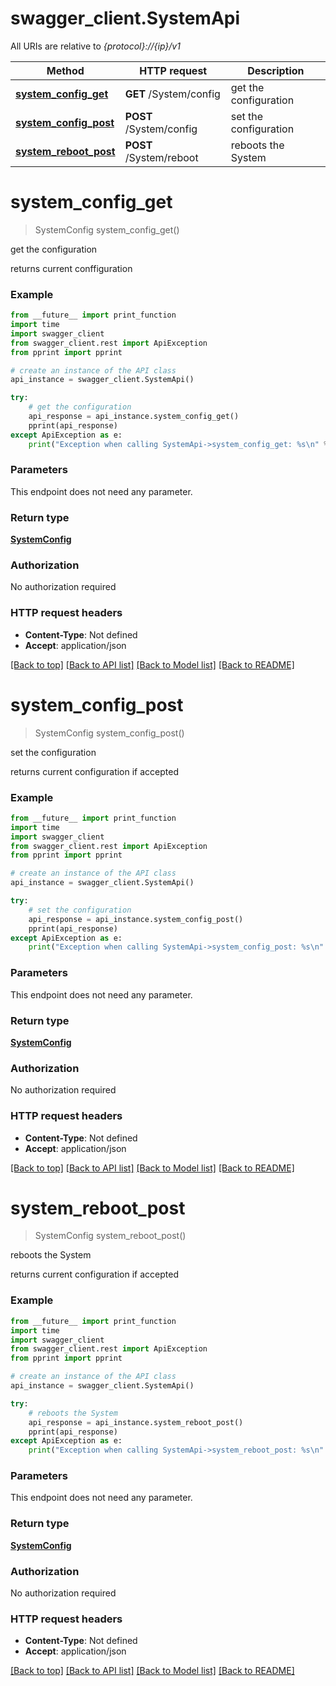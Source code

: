 # swagger_client.SystemApi

All URIs are relative to *{protocol}://{ip}/v1*

Method | HTTP request | Description
------------- | ------------- | -------------
[**system_config_get**](SystemApi.md#system_config_get) | **GET** /System/config | get the configuration
[**system_config_post**](SystemApi.md#system_config_post) | **POST** /System/config | set the configuration
[**system_reboot_post**](SystemApi.md#system_reboot_post) | **POST** /System/reboot | reboots the System

# **system_config_get**
> SystemConfig system_config_get()

get the configuration

returns current conffiguration

### Example
```python
from __future__ import print_function
import time
import swagger_client
from swagger_client.rest import ApiException
from pprint import pprint

# create an instance of the API class
api_instance = swagger_client.SystemApi()

try:
    # get the configuration
    api_response = api_instance.system_config_get()
    pprint(api_response)
except ApiException as e:
    print("Exception when calling SystemApi->system_config_get: %s\n" % e)
```

### Parameters
This endpoint does not need any parameter.

### Return type

[**SystemConfig**](SystemConfig.md)

### Authorization

No authorization required

### HTTP request headers

 - **Content-Type**: Not defined
 - **Accept**: application/json

[[Back to top]](#) [[Back to API list]](../README.md#documentation-for-api-endpoints) [[Back to Model list]](../README.md#documentation-for-models) [[Back to README]](../README.md)

# **system_config_post**
> SystemConfig system_config_post()

set the configuration

returns current configuration if accepted

### Example
```python
from __future__ import print_function
import time
import swagger_client
from swagger_client.rest import ApiException
from pprint import pprint

# create an instance of the API class
api_instance = swagger_client.SystemApi()

try:
    # set the configuration
    api_response = api_instance.system_config_post()
    pprint(api_response)
except ApiException as e:
    print("Exception when calling SystemApi->system_config_post: %s\n" % e)
```

### Parameters
This endpoint does not need any parameter.

### Return type

[**SystemConfig**](SystemConfig.md)

### Authorization

No authorization required

### HTTP request headers

 - **Content-Type**: Not defined
 - **Accept**: application/json

[[Back to top]](#) [[Back to API list]](../README.md#documentation-for-api-endpoints) [[Back to Model list]](../README.md#documentation-for-models) [[Back to README]](../README.md)

# **system_reboot_post**
> SystemConfig system_reboot_post()

reboots the System

returns current configuration if accepted

### Example
```python
from __future__ import print_function
import time
import swagger_client
from swagger_client.rest import ApiException
from pprint import pprint

# create an instance of the API class
api_instance = swagger_client.SystemApi()

try:
    # reboots the System
    api_response = api_instance.system_reboot_post()
    pprint(api_response)
except ApiException as e:
    print("Exception when calling SystemApi->system_reboot_post: %s\n" % e)
```

### Parameters
This endpoint does not need any parameter.

### Return type

[**SystemConfig**](SystemConfig.md)

### Authorization

No authorization required

### HTTP request headers

 - **Content-Type**: Not defined
 - **Accept**: application/json

[[Back to top]](#) [[Back to API list]](../README.md#documentation-for-api-endpoints) [[Back to Model list]](../README.md#documentation-for-models) [[Back to README]](../README.md)

